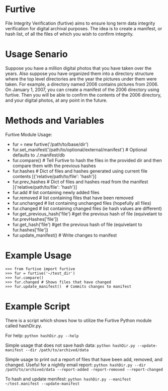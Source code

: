 Furtive
=======

File Integrity Verification (furtive) aims to ensure long term data integrity verification for digital archival purposes. The idea is to create a manifest, or hash list, of all the files of which you wish to confirm integrity. 

Usage Senario
======
Suppose you have a million digital photos that you have taken over the years. Also suppose you have organized them into a directory structure where the top level directories are the year the pictures under them were taken. For example, a directory named 2006 contains pictures from 2006. On January 1, 2007, you can create a manifest of the 2006 directory using furtive. Then you will be able to confirm the contents of the 2006 directory, and your digital photos, at any point in the future. 

Methods and Variables
======
Furtive Module Usage:
 * fur = new furtive('/path/to/base/dir')
 * fur.set_manifest('/path/to/optional/external/manifest') # Optional defaults to ./.manifest/db
 * fur.compare()   # Tell Furtive to hash the files in the provided dir and then compare them with the previous hashes
 * fur.hashes      # Dict of files and hashes generated using current file contents [{'relative/path/to/file': 'hash'}]
 * fur.prev_hashes  # Dict of files and hashes read from the manifest [{'relative/path/to/file': 'hash'}]
 * fur.add         # list containing newly added files
 * fur.removed     # list containing files that have been removed
 * fur.unchanged   # list containing unchanged files (hopefully all files)
 * fur.changed     # list containing changed files (ie hash values are different)
 * fur.get_previous_hash('file') #get the previous hash of file (equivelant to fur.prevHashes['file'])
 * fur.get_hash('file') #get the previous hash of file (equivelant to fur.hashes['file'])
 * fur.update_manifest()  # Write changes to manifest

Example Usage
======

```
>>> from furtive import furtive
>>> fur = furtive('~/test_dir')
>>> fur.compare()
>>> fur.changed # Shows files that have changed
>>> fur.update_manifest()  # Commits changes to manifest 
```

Example Script
=====
There is a script which shows how to utilize the Furtive Python module called hashDir.py. 

For help: ```python hashDir.py --help```

Simple usage that does not save hash data: ```python hashDir.py --update-manifest --dir /path/to/archived/data```

Simple usage to print out a report of files that have been add, removed, and changed. Useful for a nightly email report: ```python hashDir.py --dir /path/to/archived/data --report-added -report-removed --report-changed```

To hash and update menifest: ```python hashDir.py --manifest ~/test.manifest --update-manifest```
